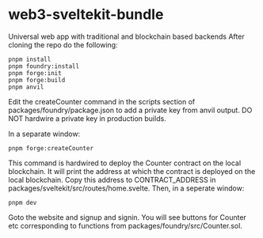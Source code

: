 # web3-sveltekit-bundle
Universal web app with traditional and blockchain based backends
After cloning the repo do the following:

```
pnpm install
pnpm foundry:install
pnpm forge:init
pnpm forge:build
pnpm anvil
```

Edit the createCounter command in the scripts section of packages/foundry/package.json to add a private key from anvil output. DO NOT hardwire a private key in production builds.

In a separate window:

```
pnpm forge:createCounter
```
This command is hardwired to deploy the Counter contract on the local blockchain. It will print the address at which the contract is deployed on the local blockchain. Copy this address to CONTRACT_ADDRESS in
packages/sveltekit/src/routes/home.svelte.
Then, in a seperate window:

```
pnpm dev
```

Goto the website and signup and signin. You will see buttons for Counter etc corresponding to functions from packages/foundry/src/Counter.sol.
